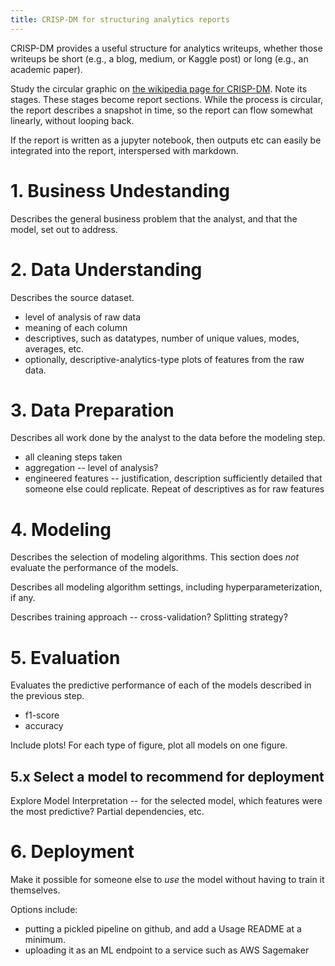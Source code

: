 ```yaml
---
title: CRISP-DM for structuring analytics reports
---
```


CRISP-DM provides a useful structure for analytics writeups, whether those
writeups be short (e.g., a blog, medium, or Kaggle post) or long (e.g., an academic paper).

Study the circular graphic on [the wikipedia page for CRISP-DM](https://en.wikipedia.org/wiki/Cross-industry_standard_process_for_data_mining).
Note its stages. These stages become report sections. While the process is circular,
the report describes a snapshot in time, so the report can flow somewhat linearly,
without looping back.

If the report is written as a jupyter notebook, then outputs etc can easily be
integrated into the report, interspersed with markdown.

# 1. Business Undestanding
Describes the general business problem that the analyst, and that the model,
set out to address.

# 2. Data Understanding
Describes the source dataset.

* level of analysis of raw data
* meaning of each column
* descriptives, such as datatypes, number of unique values, modes, averages, etc.
* optionally, descriptive-analytics-type plots of features from the raw data.

# 3. Data Preparation
Describes all work done by the analyst to the data before the modeling step.

* all cleaning steps taken
* aggregation -- level of analysis?
* engineered features -- justification, description sufficiently detailed
  that someone else could replicate. Repeat of descriptives as for raw features

# 4. Modeling
Describes the selection of modeling algorithms. This section does _not_ evaluate
the performance of the models.

Describes all modeling algorithm settings, including hyperparameterization, if any.

Describes training approach -- cross-validation? Splitting strategy?

# 5. Evaluation
Evaluates the predictive performance of each of the models described in the previous step.

* f1-score
* accuracy

Include plots! For each type of figure, plot all models on one figure.

## 5.x Select a model to recommend for deployment

Explore Model Interpretation -- for the selected model, which features were the most
predictive? Partial dependencies, etc.

# 6. Deployment

Make it possible for someone else to _use_ the model without having to train it themselves.

Options include:
* putting a pickled pipeline on github, and add a Usage README at a minimum.
* uploading it as an ML endpoint to a service such as AWS Sagemaker
